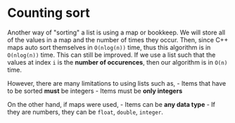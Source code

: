 # Counting sort

Another way of "sorting" a list is using a map or bookkeep. We will store all of the values in a map and the number of times they occur. Then, since C++ maps auto sort themselves in ```O(nlog(n))``` time, thus this algorithm is in ```O(nlog(n))``` time. This can still be improved. If we use a list such that the values at index ```i``` is the **number of occurences**, then our algorithm is in ```O(n)``` time.

However, there are many limitations to using lists such as,
    - Items that have to be sorted **must** be integers
    - Items must be **only integers**

On the other hand, if maps were used,
    - Items can be **any data type**
    - If they are numbers, they can be ```float```, ```double```, ```integer```. 